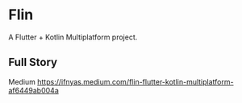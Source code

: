# Flin

A Flutter + Kotlin Multiplatform project.

## Full Story

Medium https://ifnyas.medium.com/flin-flutter-kotlin-multiplatform-af6449ab004a
